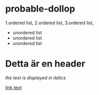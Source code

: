 # probable-dollop

1.ordered list,
2.ordered list,
3.ordered list,

* unordered list
* unordered list
* unordered list

# Detta är en header
*the text is displayed in italics*

[link text](http://example.com)
